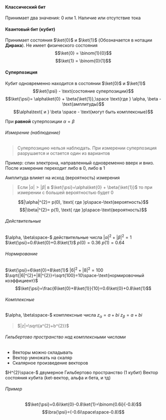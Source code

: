#### Классический бит
Принимает два значения: 0 или 1. Наличие или отсутствие тока

#### Квантовый бит (кубит)
Принимает состояния $\ket{0}$ и $\ket{1}$ (Обозначается в нотации **Дирака**). Не имеет физического состояния 
$$\ket{0} = \binom{1}{0}$$
$$\ket{1} = \binom{0}{1}$$

#### Суперпозиция
Кубит одновременно находится в состоянии $\ket{0}$ и $\ket{1}$
$$\ket{\psi} - \text{состояние суперпозиции}$$
$$\ket{\psi}= \alpha\ket{0} + \beta{\ket{1}},\space \text{где } \alpha, \beta -\text{амплитуды}$$
$$\alpha\text{ и } \beta \space - \text{могут быть комплексные}$$

При **равной** суперпозиции $\alpha = \beta$

###### Измерение (наблюдение)
> Суперпозицию нельзя наблюдать. При измерении суперпозиция разрушается и остается один из вариантов

Пример: спин электрона, направленный одновременно вверх и вниз. После измерение переходит либо в 0, либо в 1

Амплитуда влияет на исход (вероятность) измерения
> Если $|\alpha| > |\beta|$ в $\ket{\psi}=\alpha\ket{0} + \beta{\ket{1}}$ то при измерении с большей вероятностью будет 0

$$|\alpha|^{2}= p(0), \text{ где }p\space-\text{вероятность}$$
$$|\beta|^{2}= p(1), \text{ где }p\space-\text{вероятность}$$

###### Действительные
$\alpha, \beta\space-$ действительные числа 
$|\alpha|^{2}+|\beta|^{2}=1$
$\ket{\psi}=0.6\ket{0}+0.8\ket{1}$
$p(0)=0.36$
$p(1)=0.64$
###### Нормирование
$\ket{\psi}=6\ket{0}+8\ket{1}$
$|6|^{2}+|8|^{2}=100$
$\sqrt{|6|^{2}+|8|^{2}}=\sqrt{100}=10\space-\text{нормировочный коэффициент}$
$$\ket{\psi}=\frac{6\ket{0}+8\ket{1}}{10}=0.6\ket{0}+0.8\ket{1}$$
###### Комплексные
$\alpha, \beta\space-$ комплексные числа
$z_\alpha=a+bi$
$z_\beta=a+bi$
>$|z|=\sqrt{a^{2}+b^{2}}$
###### Гильбертово пространство над комплексными числами
- Векторы можно складывать
- Вектор умножать на скаляр
- Скалярное произведение векторов

$H^{2}\space-$ двумерное Гильбертово пространство (1 кубит)
Вектор состояния кубита (ket-вектор, альфа и бета, и тд)

###### Пример
$$\ket{\psi}=0.6i\ket{0}-0.8\ket{1}=\binom{0.6i}{-0.8}$$ 
$$\bra{\psi}=(-0.6i\space\space-0.8)$$ 